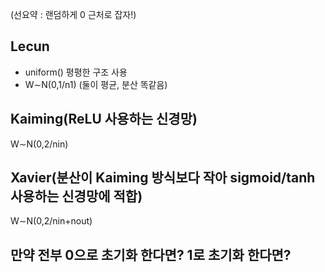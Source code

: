 (선요약 : 랜덤하게 0 근처로 잡자!)
## Lecun
- uniform() 평평한 구조 사용
- W∼N(0,1/n1​)
(둘이 평균, 분산 똑같음)
## Kaiming(ReLU 사용하는 신경망)
W∼N(0,2/nin​)
## Xavier(분산이 Kaiming 방식보다 작아 sigmoid/tanh 사용하는 신경망에 적합)
W∼N(0,2/nin​+nout​​)
## 만약 전부 0으로 초기화 한다면? 1로 초기화 한다면?